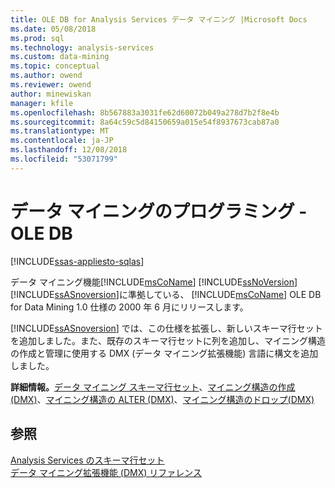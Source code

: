 ```yaml
---
title: OLE DB for Analysis Services データ マイニング |Microsoft Docs
ms.date: 05/08/2018
ms.prod: sql
ms.technology: analysis-services
ms.custom: data-mining
ms.topic: conceptual
ms.author: owend
ms.reviewer: owend
author: minewiskan
manager: kfile
ms.openlocfilehash: 8b567883a3031fe62d60072b049a278d7b2f8e4b
ms.sourcegitcommit: 8a64c59c5d84150659a015e54f8937673cab87a0
ms.translationtype: MT
ms.contentlocale: ja-JP
ms.lasthandoff: 12/08/2018
ms.locfileid: "53071799"
---
```

# <a name="data-mining-programming---ole-db"></a>データ マイニングのプログラミング - OLE DB
[!INCLUDE[ssas-appliesto-sqlas](../includes/ssas-appliesto-sqlas.md)]

  データ マイニング機能[!INCLUDE[msCoName](../includes/msconame-md.md)] [!INCLUDE[ssNoVersion](../includes/ssnoversion-md.md)] [!INCLUDE[ssASnoversion](../includes/ssasnoversion-md.md)]に準拠している、 [!INCLUDE[msCoName](../includes/msconame-md.md)] OLE DB for Data Mining 1.0 仕様の 2000 年 6 月にリリースします。  
  
 [!INCLUDE[ssASnoversion](../includes/ssasnoversion-md.md)] では、この仕様を拡張し、新しいスキーマ行セットを追加しました。また、既存のスキーマ行セットに列を追加し、マイニング構造の作成と管理に使用する DMX (データ マイニング拡張機能) 言語に構文を追加しました。  
  
 **詳細情報。**[データ マイニング スキーマ行セット](https://docs.microsoft.com/bi-reference/schema-rowsets/data-mining/data-mining-schema-rowsets)、[マイニング構造の作成&#40;DMX&#41;](../dmx/create-mining-structure-dmx.md)、[マイニング構造の ALTER &#40;DMX&#41;](../dmx/alter-mining-structure-dmx.md)、[マイニング構造のドロップ&#40;DMX&#41;](../dmx/drop-mining-structure-dmx.md)  
  
## <a name="see-also"></a>参照  
 [Analysis Services のスキーマ行セット](../analysis-services/schema-rowsets/analysis-services-schema-rowsets.md)   
 [データ マイニング拡張機能 &#40;DMX&#41; リファレンス](../dmx/data-mining-extensions-dmx-reference.md)  
  
  
